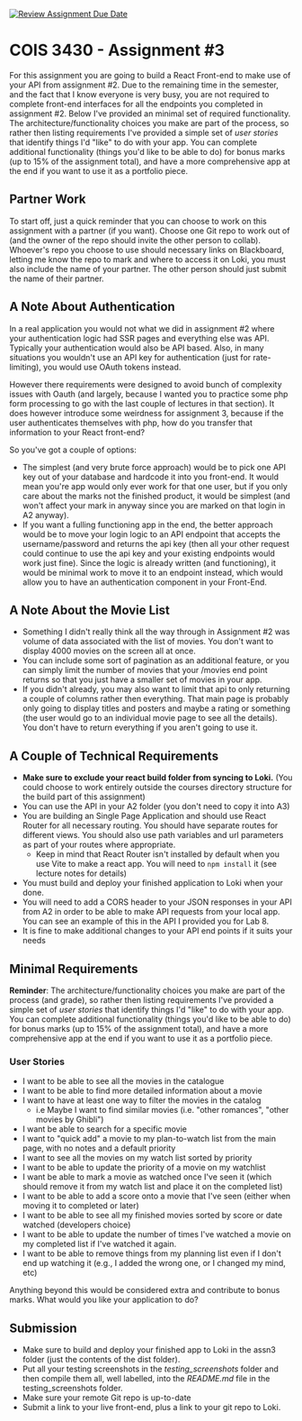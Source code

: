 [![Review Assignment Due Date](https://classroom.github.com/assets/deadline-readme-button-22041afd0340ce965d47ae6ef1cefeee28c7c493a6346c4f15d667ab976d596c.svg)](https://classroom.github.com/a/Q5nhJWay)
# COIS 3430 - Assignment #3

For this assignment you are going to build a React Front-end to make use of your API from assignment #2. Due to the remaining time in the semester, and the fact that I know everyone is very busy, you are not required to complete front-end interfaces for all the endpoints you completed in assignment #2. Below I've provided an minimal set of required functionality. The architecture/functionality choices you make are part of the process, so rather then listing requirements I've provided a simple set of _user stories_ that identify things I'd "like" to do with your app. You can complete additional functionality (things you'd like to be able to do) for bonus marks (up to 15% of the assignment total), and have a more comprehensive app at the end if you want to use it as a portfolio piece.

## Partner Work

To start off, just a quick reminder that you can choose to work on this assignment with a partner (if you want). Choose one Git repo to work out of (and the owner of the repo should invite the other person to collab). Whoever's repo you choose to use should necessary links on Blackboard, letting me know the repo to mark and where to access it on Loki, you must also include the name of your partner. The other person should just submit the name of their partner.

## A Note About Authentication

In a real application you would not what we did in assignment #2 where your authentication logic had SSR pages and everything else was API. Typically your authentication would also be API based. Also, in many situations you wouldn't use an API key for authentication (just for rate-limiting), you would use OAuth tokens instead.

However there requirements were designed to avoid bunch of complexity issues with Oauth (and largely, because I wanted you to practice some php form processing to go with the last couple of lectures in that section). It does however introduce some weirdness for assignment 3, because if the user authenticates themselves with php, how do you transfer that information to your React front-end?

So you've got a couple of options:

- The simplest (and very brute force approach) would be to pick one API key out of your database and hardcode it into you front-end. It would mean you're app would only ever work for that one user, but if you only care about the marks not the finished product, it would be simplest (and won't affect your mark in anyway since you are marked on that login in A2 anyway).
- If you want a fulling functioning app in the end, the better approach would be to move your login logic to an API endpoint that accepts the username/password and returns the api key (then all your other request could continue to use the api key and your existing endpoints would work just fine). Since the logic is already written (and functioning), it would be minimal work to move it to an endpoint instead, which would allow you to have an authentication component in your Front-End.

## A Note About the Movie List

- Something I didn't really think all the way through in Assignment #2 was volume of data associated with the list of movies. You don't want to display 4000 movies on the screen all at once.
- You can include some sort of pagination as an additional feature, or you can simply limit the number of movies that your /movies end point returns so that you just have a smaller set of movies in your app.
- If you didn't already, you may also want to limit that api to only returning a couple of columns rather then everything. That main page is probably only going to display titles and posters and maybe a rating or something (the user would go to an individual movie page to see all the details). You don't have to return everything if you aren't going to use it.

## A Couple of Technical Requirements

- **Make sure to exclude your react build folder from syncing to Loki.** (You could choose to work entirely outside the courses directory structure for the build part of this assignment)
- You can use the API in your A2 folder (you don't need to copy it into A3)
- You are building an Single Page Application and should use React Router for all necessary routing. You should have separate routes for different views. You should also use path variables and url parameters as part of your routes where appropriate.
  - Keep in mind that React Router isn't installed by default when you use Vite to make a react app. You will need to `npm install` it (see lecture notes for details)
- You must build and deploy your finished application to Loki when your done.
- You will need to add a CORS header to your JSON responses in your API from A2 in order to be able to make API requests from your local app. You can see an example of this in the API I provided you for Lab 8.
- It is fine to make additional changes to your API end points if it suits your needs

## Minimal Requirements

**Reminder**: The architecture/functionality choices you make are part of the process (and grade), so rather then listing requirements I've provided a simple set of _user stories_ that identify things I'd "like" to do with your app. You can complete additional functionality (things you'd like to be able to do) for bonus marks (up to 15% of the assignment total), and have a more comprehensive app at the end if you want to use it as a portfolio piece.

### User Stories

- I want to be able to see all the movies in the catalogue
- I want to be able to find more detailed information about a movie
- I want to have at least one way to filter the movies in the catalog
  - i.e Maybe I want to find similar movies (i.e. "other romances", "other movies by Ghibli")
- I want be able to search for a specific movie
- I want to "quick add" a movie to my plan-to-watch list from the main page, with no notes and a default priority
- I want to see all the movies on my watch list sorted by priority
- I want to be able to update the priority of a movie on my watchlist
- I want be able to mark a movie as watched once I've seen it (which should remove it from my watch list and place it on the completed list)
- I want to be able to add a score onto a movie that I've seen (either when moving it to completed or later)
- I want to be able to see all my finished movies sorted by score or date watched (developers choice)
- I want to be able to update the number of times I've watched a movie on my completed list if I've watched it again.
- I want to be able to remove things from my planning list even if I don't end up watching it (e.g., I added the wrong one, or I changed my mind, etc)

Anything beyond this would be considered extra and contribute to bonus marks. What would you like your application to do?

## Submission

- Make sure to build and deploy your finished app to Loki in the assn3 folder (just the contents of the dist folder).
- Put all your testing screenshots in the _testing_screenshots_ folder and then compile them all, well labelled, into the _README.md_ file in the testing_screenshots folder.
- Make sure your remote Git repo is up-to-date
- Submit a link to your live front-end, plus a link to your git repo to Loki.
